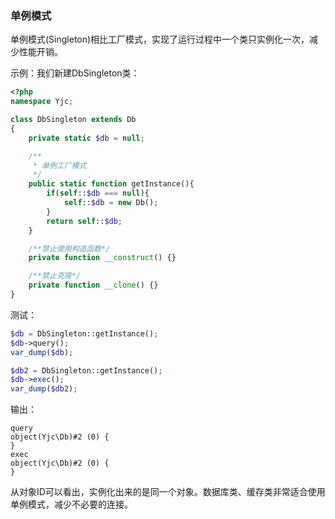 ### 单例模式

单例模式(Singleton)相比工厂模式，实现了运行过程中一个类只实例化一次，减少性能开销。

示例：我们新建DbSingleton类：
``` php
<?php
namespace Yjc;

class DbSingleton extends Db
{
    private static $db = null;

    /**
     * 单例工厂模式
     */
    public static function getInstance(){
        if(self::$db === null){
            self::$db = new Db();
        }
        return self::$db;
    }

    /**禁止使用构造函数*/
    private function __construct() {}

    /**禁止克隆*/
    private function __clone() {}
}
```

测试：
``` php
$db = DbSingleton::getInstance();
$db->query();
var_dump($db);

$db2 = DbSingleton::getInstance();
$db->exec();
var_dump($db2);
```
输出：
```
query
object(Yjc\Db)#2 (0) {
}
exec
object(Yjc\Db)#2 (0) {
}
```
从对象ID可以看出，实例化出来的是同一个对象。数据库类、缓存类非常适合使用单例模式，减少不必要的连接。